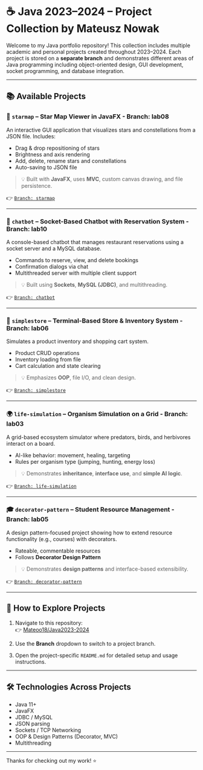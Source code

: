 # ☕ Java 2023–2024 – Project Collection by Mateusz Nowak

Welcome to my Java portfolio repository! This collection includes multiple academic and personal projects created throughout 2023–2024. Each project is stored on a **separate branch** and demonstrates different areas of Java programming including object-oriented design, GUI development, socket programming, and database integration.

---

## 📚 Available Projects 

### 🔭 `starmap` – Star Map Viewer in JavaFX - Branch: lab08
An interactive GUI application that visualizes stars and constellations from a JSON file. Includes:
- Drag & drop repositioning of stars
- Brightness and axis rendering
- Add, delete, rename stars and constellations
- Auto-saving to JSON file
> 💡 Built with **JavaFX**, uses **MVC**, custom canvas drawing, and file persistence.

👉 [`Branch: starmap`](https://github.com/Mateoo18/Java2023-2024/tree/lab08)

---

### 💬 `chatbot` – Socket-Based Chatbot with Reservation System - Branch: lab10
A console-based chatbot that manages restaurant reservations using a socket server and a MySQL database.
- Commands to reserve, view, and delete bookings
- Confirmation dialogs via chat
- Multithreaded server with multiple client support

> 💡 Built using **Sockets**, **MySQL (JDBC)**, and multithreading.

👉 [`Branch: chatbot`](https://github.com/Mateoo18/Java2023-2024/tree/lab10)

---

### 🛒 `simplestore` – Terminal-Based Store & Inventory System - Branch: lab06
Simulates a product inventory and shopping cart system.
- Product CRUD operations
- Inventory loading from file
- Cart calculation and state clearing

> 💡 Emphasizes **OOP**, file I/O, and clean design.

👉 [`Branch: simplestore`](https://github.com/Mateoo18/Java2023-2024/tree/lab06)

---

### 🌍 `life-simulation` – Organism Simulation on a Grid - Branch: lab03
A grid-based ecosystem simulator where predators, birds, and herbivores interact on a board.
- AI-like behavior: movement, healing, targeting
- Rules per organism type (jumping, hunting, energy loss)

> 💡 Demonstrates **inheritance**, **interface use**, and **simple AI logic**.

👉 [`Branch: life-simulation`](https://github.com/Mateoo18/Java2023-2024/tree/lab03)

---

### 🎓 `decorator-pattern` – Student Resource Management - Branch: lab05
A design pattern-focused project showing how to extend resource functionality (e.g., courses) with decorators.
- Rateable, commentable resources
- Follows **Decorator Design Pattern**

> 💡 Demonstrates **design patterns** and interface-based extensibility.

👉 [`Branch: decorator-pattern`](https://github.com/Mateoo18/Java2023-2024/tree/lab05)

---

## 🚀 How to Explore Projects

1. Navigate to this repository:  
   👉 [Mateoo18/Java2023-2024](https://github.com/Mateoo18/Java2023-2024)

2. Use the **Branch** dropdown to switch to a project branch.

3. Open the project-specific `README.md` for detailed setup and usage instructions.

---

## 🛠 Technologies Across Projects

- Java 11+
- JavaFX
- JDBC / MySQL
- JSON parsing
- Sockets / TCP Networking
- OOP & Design Patterns (Decorator, MVC)
- Multithreading

---

Thanks for checking out my work! ⭐
